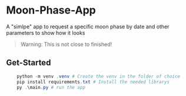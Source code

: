 # Moon-Phase-App

A "simlpe" app to request a specific moon phase by date and other parameters to show how it looks

> Warning: This is not close to finished!

## Get-Started

```PowerShell
    python -m venv .venv # Create the venv in the folder of choice
    pip install requirements.txt # Install the needed librarys
    py .\main.py # run the app
```
